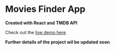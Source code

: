 # Movies Finder App

**Created with React and TMDB API**

Check out the [live demo here](https://movies-finder-m.netlify.app/)

**Further details of the project wil be updated soon**
